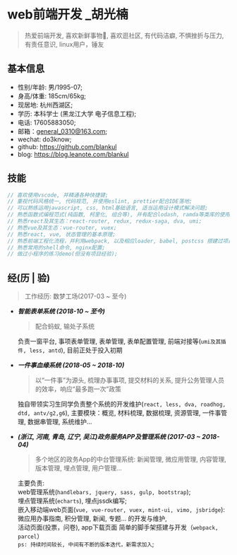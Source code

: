 # web前端开发 _胡光楠

> 热爱前端开发, 喜欢新鲜事物, 喜欢逛社区, 有代码洁癖, 不惧挫折与压力, 有责任意识, linux用户，锤友

## 基本信息

- 性别/年龄: 男/1995-07;
- 身高/体重: 185cm/65kg;
- 现居地: 杭州西湖区;
- 学历: 本科学士 (黑龙江大学 电子信息工程);
- 电话: 17605883050;
- 邮箱：general_0310@163.com;
- wechat: do3know;
- github: https://github.com/blankul
- blog: https://blog.leanote.com/blankul

## 技能

```javascript
// 喜欢使用vscode, 并精通各种快捷键;
// 重视代码风格统一, 代码规范, 并使用eslint, prettier配合IDE落地;
// 可以熟练运用javascript, css, html基础语言, 适当运用设计模式解决问题;
// 熟悉函数式编程范式(纯函数, 柯里化, 组合等), 并有配合lodash, ramda等类库的使用
// 熟悉react及其生态：react-router, redux, redux-saga, dva, umi;
// 熟悉vue及其生态：vue-router, vuex;
// 熟悉react, vue, 状态管理的基本原理;
// 熟悉前端工程化流程，并利用webpack, 以及相应loader, babel, postcss 搭建过项目脚手架;
// 熟悉常用的shell命令, nginx配置;
// 做过小程序的练习demo(但没有项目经验);
```

## 经(历 | 验)

> 工作经历: 数梦工场(2017-03 ~ 至今)

- ***智能表单系统 (2018-10 ~ 至今)***  
  > 配合蚂蚁, 输处子系统

  负责一窗平台, 事项表单管理, 表单管理, 表单配置管理, 前端对接等(`umi及其插件, less, antd`), 目前正处于投入初期
- ***一件事血缘系统 (2018-05 ~ 2018-10)***  
  > 以“一件事”为源头, 梳理办事事项, 提交材料的关系, 提升公务管理人员的效率，响应“最多跑一次”政策

  独自带领实习生同学负责整个系统的开发维护(`react, less, dva, roadhog, dtd, antv/g2,g6`), 主要模块：概览, 材料梳理, 数据梳理, 资源管理, 一件事管理, 数据串管理, 系统维护...
- ***(浙江, 河南, 青岛, 辽宁, 吴江)政务服务APP及管理系统 (2017-03 ~ 2018-04)***  
  > 多个地区的政务App的中台管理系统: 新闻管理, 微应用管理, 内容管理, 版本管理, 埋点管理, 用户管理...

  主要负责:  
  web管理系统(`handlebars, jquery, sass, gulp, bootstrap`);  
  埋点管理系统(`echarts`), 埋点jssdk编写;  
  嵌入移动端web页面(`vue, vue-router, vuex, mint-ui, vimo, jsbridge`): 微应用办事指南, 积分管理, 新闻, 专题... 的开发与维护,  
  活动页面(投票，问卷), app下载页面 简单的脚手架搭建与开发（`webpack, parcel`）  
  `ps: 持续时间较长, 中间有不断的版本迭代，新需求加入`;  
